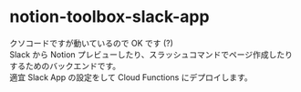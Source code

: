 # notion-toolbox-slack-app
クソコードですが動いているので OK です (?)  
Slack から Notion プレビューしたり、スラッシュコマンドでページ作成したりするためのバックエンドです。  
適宜 Slack App の設定をして Cloud Functions にデプロイします。

